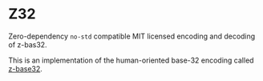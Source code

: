 # Z32

Zero-dependency `no-std` compatible MIT licensed encoding and decoding of z-bas32.

This is an implementation of the human-oriented base-32 encoding called [z-base32](https://philzimmermann.com/docs/human-oriented-base-32-encoding.txt).
